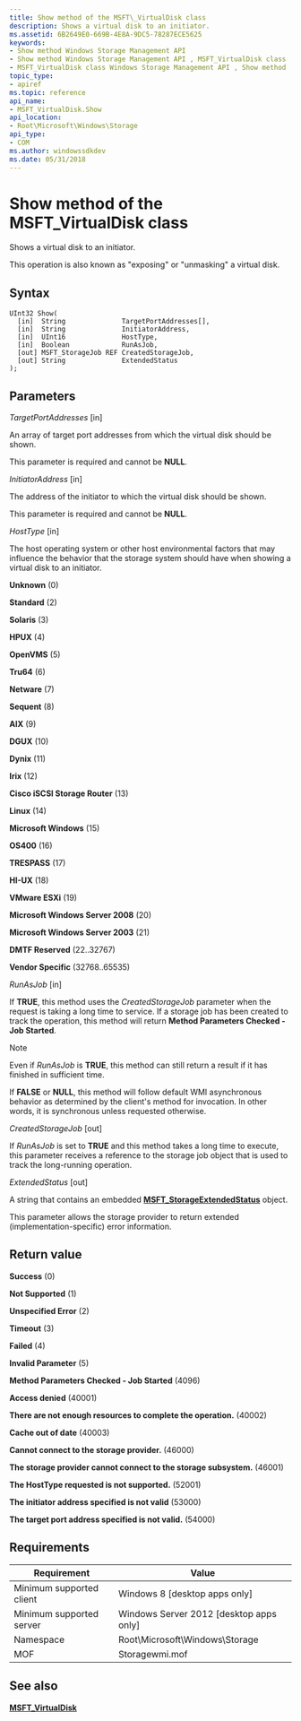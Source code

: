 ```yaml
---
title: Show method of the MSFT\_VirtualDisk class
description: Shows a virtual disk to an initiator.
ms.assetid: 6B2649E0-669B-4E8A-9DC5-78287ECE5625
keywords:
- Show method Windows Storage Management API
- Show method Windows Storage Management API , MSFT_VirtualDisk class
- MSFT_VirtualDisk class Windows Storage Management API , Show method
topic_type:
- apiref
ms.topic: reference
api_name:
- MSFT_VirtualDisk.Show
api_location:
- Root\Microsoft\Windows\Storage
api_type:
- COM
ms.author: windowssdkdev
ms.date: 05/31/2018
---
```


# Show method of the MSFT\_VirtualDisk class

Shows a virtual disk to an initiator.

This operation is also known as "exposing" or "unmasking" a virtual disk.

## Syntax


```mof
UInt32 Show(
  [in]  String              TargetPortAddresses[],
  [in]  String              InitiatorAddress,
  [in]  UInt16              HostType,
  [in]  Boolean             RunAsJob,
  [out] MSFT_StorageJob REF CreatedStorageJob,
  [out] String              ExtendedStatus
);
```



## Parameters

 

*TargetPortAddresses* \[in\]
 

An array of target port addresses from which the virtual disk should be shown.

This parameter is required and cannot be **NULL**.

 

*InitiatorAddress* \[in\]
 

The address of the initiator to which the virtual disk should be shown.

This parameter is required and cannot be **NULL**.

 

*HostType* \[in\]
 

The host operating system or other host environmental factors that may influence the behavior that the storage system should have when showing a virtual disk to an initiator.

 

<span id="Unknown"></span><span id="unknown"></span><span id="UNKNOWN"></span>**Unknown** (0)
 

<span id="Standard"></span><span id="standard"></span><span id="STANDARD"></span>**Standard** (2)
 

<span id="Solaris"></span><span id="solaris"></span><span id="SOLARIS"></span>**Solaris** (3)
 

<span id="HPUX"></span><span id="hpux"></span>**HPUX** (4)
 

<span id="OpenVMS"></span><span id="openvms"></span><span id="OPENVMS"></span>**OpenVMS** (5)
 

<span id="Tru64"></span><span id="tru64"></span><span id="TRU64"></span>**Tru64** (6)
 

<span id="Netware"></span><span id="netware"></span><span id="NETWARE"></span>**Netware** (7)
 

<span id="Sequent"></span><span id="sequent"></span><span id="SEQUENT"></span>**Sequent** (8)
 

<span id="AIX"></span><span id="aix"></span>**AIX** (9)
 

<span id="DGUX"></span><span id="dgux"></span>**DGUX** (10)
 

<span id="Dynix"></span><span id="dynix"></span><span id="DYNIX"></span>**Dynix** (11)
 

<span id="Irix"></span><span id="irix"></span><span id="IRIX"></span>**Irix** (12)
 

<span id="Cisco_iSCSI_Storage_Router"></span><span id="cisco_iscsi_storage_router"></span><span id="CISCO_ISCSI_STORAGE_ROUTER"></span>**Cisco iSCSI Storage Router** (13)
 

<span id="Linux"></span><span id="linux"></span><span id="LINUX"></span>**Linux** (14)
 

<span id="Microsoft_Windows"></span><span id="microsoft_windows"></span><span id="MICROSOFT_WINDOWS"></span>**Microsoft Windows** (15)
 

<span id="OS400"></span><span id="os400"></span>**OS400** (16)
 

<span id="TRESPASS"></span><span id="trespass"></span>**TRESPASS** (17)
 

<span id="HI-UX"></span><span id="hi-ux"></span>**HI-UX** (18)
 

<span id="VMware_ESXi"></span><span id="vmware_esxi"></span><span id="VMWARE_ESXI"></span>**VMware ESXi** (19)
 

<span id="Microsoft_Windows_Server_2008"></span><span id="microsoft_windows_server_2008"></span><span id="MICROSOFT_WINDOWS_SERVER_2008"></span>**Microsoft Windows Server 2008** (20)
 

<span id="Microsoft_Windows_Server_2003"></span><span id="microsoft_windows_server_2003"></span><span id="MICROSOFT_WINDOWS_SERVER_2003"></span>**Microsoft Windows Server 2003** (21)
 

<span id="DMTF_Reserved"></span><span id="dmtf_reserved"></span><span id="DMTF_RESERVED"></span>**DMTF Reserved** (22..32767)
 

<span id="Vendor_Specific"></span><span id="vendor_specific"></span><span id="VENDOR_SPECIFIC"></span>**Vendor Specific** (32768..65535)
   

*RunAsJob* \[in\]
 

If **TRUE**, this method uses the *CreatedStorageJob* parameter when the request is taking a long time to service. If a storage job has been created to track the operation, this method will return **Method Parameters Checked - Job Started**.

> [!Note]  
> Even if *RunAsJob* is **TRUE**, this method can still return a result if it has finished in sufficient time.

 

If **FALSE** or **NULL**, this method will follow default WMI asynchronous behavior as determined by the client's method for invocation. In other words, it is synchronous unless requested otherwise.

 

*CreatedStorageJob* \[out\]
 

If *RunAsJob* is set to **TRUE** and this method takes a long time to execute, this parameter receives a reference to the storage job object that is used to track the long-running operation.

 

*ExtendedStatus* \[out\]
 

A string that contains an embedded [**MSFT\_StorageExtendedStatus**](msft-storageextendedstatus.md) object.

This parameter allows the storage provider to return extended (implementation-specific) error information.

 

## Return value

 

**Success** (0)
 

**Not Supported** (1)
 

**Unspecified Error** (2)
 

**Timeout** (3)
 

**Failed** (4)
 

**Invalid Parameter** (5)
 

**Method Parameters Checked - Job Started** (4096)
 

**Access denied** (40001)
 

**There are not enough resources to complete the operation.** (40002)
 

**Cache out of date** (40003)
 

**Cannot connect to the storage provider.** (46000)
 

**The storage provider cannot connect to the storage subsystem.** (46001)
 

**The HostType requested is not supported.** (52001)
 

**The initiator address specified is not valid** (53000)
 

**The target port address specified is not valid.** (54000)
 

## Requirements



| Requirement | Value |
|-------------------------------------|-------------------------------------------------------------------------------------------|
| Minimum supported client | Windows 8 \[desktop apps only\]                                                |
| Minimum supported server | Windows Server 2012 \[desktop apps only\]                                      |
| Namespace                | Root\\Microsoft\\Windows\\Storage                                              |
| MOF                      |  Storagewmi.mof  |



## See also

 

[**MSFT\_VirtualDisk**](msft-virtualdisk.md)
 

 

 





